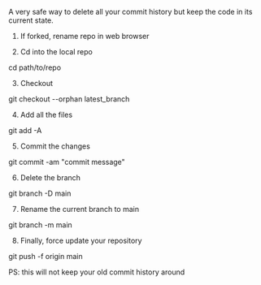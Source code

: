 A very safe way to delete all your commit history but keep the code in its current state.

1. If forked, rename repo in web browser
 
2. Cd into the local repo

cd path/to/repo
 
3. Checkout

git checkout --orphan latest_branch
 
4. Add all the files

git add -A
 
5. Commit the changes

git commit -am "commit message"
 
6. Delete the branch

git branch -D main
 
7. Rename the current branch to main

git branch -m main
 
8. Finally, force update your repository

git push -f origin main
 
PS: this will not keep your old commit history around
